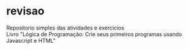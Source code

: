 # revisao
Repositorio simples das atividades e exercicios <br>
Livro "Lógica de Programação: Crie seus primeiros programas usando Javascript e HTML"
